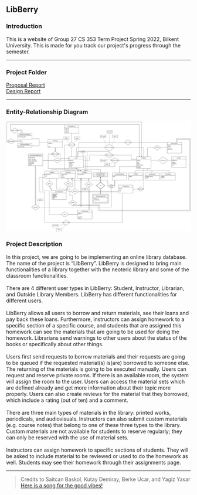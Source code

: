 ## LibBerry
### Introduction
This is a website of Group 27 CS 353 Term Project Spring 2022, Bilkent University. This is made for you track our project's progress through the semester.

****

### Project Folder
[Proposal Report](https://drive.google.com/file/d/1mABg5RuekYhEWTyY5PM72-ovcYbgtJt8/view?usp=sharing)
 <br /> 
[Design Report](https://drive.google.com/file/d/1M7BmLC2wvr98ADkEviNZlKgK1nms45F2/view?usp=sharing)

****

### Entity-Relationship Diagram

![ER Diagram](/img/ERDiagram.png)

### Project Description
In this project, we are going to be implementing an online library database. The name of the project is “LibBerry”. LibBerry is designed to bring main functionalities of a library together with the neoteric library and some of the classroom functionalities. <br />  <br /> 
There are 4 different user types in LibBerry: Student, Instructor, Librarian, and Outside Library Members. LibBerry has different functionalities for different users. <br />  <br /> 
LibBerry allows all users to borrow and return materials, see their loans and pay back these loans. Furthermore, instructors can assign homework to a specific section of a specific course, and students that are assigned this homework can see the materials that are going to be used for doing the homework. Librarians send warnings to other users about the status of the books or specifically about other things. <br />  <br /> 
Users first send requests to borrow materials and their requests are going to be queued if the requested material(s) is(are) borrowed to someone else. The returning of the materials is going to be executed manually. Users can request and reserve private rooms. If there is an available room, the system will assign the room to the user. Users can access the material sets which are defined already and get more information about their topic more properly. Users can also create reviews for the material that they borrowed, which include a rating (out of ten) and a comment. <br />  <br /> 
There are three main types of materials in the library: printed works, periodicals, and audiovisuals. Instructors can also submit custom materials (e.g. course notes) that belong to one of these three types to the library. Custom materials are not available for students to reserve regularly; they can only be reserved with the use of material sets. <br />  <br /> 
Instructors can assign homework to specific sections of students. They will be asked to include material to be reviewed or used to do the homework as well. Students may see their homework through their assignments page. <br />


****

> Credits to Saitcan Baskol, Kutay Demiray, Berke Ucar, and Yagiz Yasar 
> <br />
> [Here is a song for the good vibes!](https://www.youtube.com/watch?v=mQ055hHdxbE)

